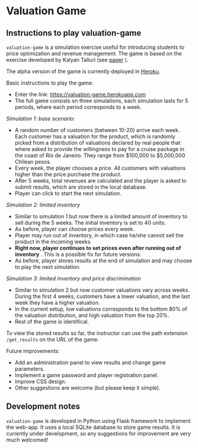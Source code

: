 # Valuation Game

## Instructions to play valuation-game

`valuation-game` is a simulation exercise useful for introducing students to price optimization and revenue management. The game is based on the exercise developed by Kalyan Talluri (see [paper](https://pubsonline.informs.org/doi/pdf/10.1287/ited.1090.0029) ).

The alpha version of the game is currently deployed in [Heroku](valuation-game.herokuapp.com).

Basic instructions to play the game:

- Enter the link: https://valuation-game.herokuapp.com
- The full game consists on three simulations, each simulation lasts for 5 periods, where each period corresponds to a week.

*Simulation 1: base scenario:*
- A random number of customers (between 10-20) arrive each week. Each customer has a valuation for the product, which is randomly picked from a distribution of 
valuations declared by real people that where asked to provide the willingness to pay for a cruise package in the coast of Rio de Janeiro. They range from $100,000 to $5,000,000 Chilean pesos.
- Every week, the player chooses a price. All customers with valuations higher than the price purchase the product.
- After 5 weeks, total revenues are calculated and the player is asked to submit results, which are stored in the local database.
- Player can click to start the next simulation.

*Simulation 2: limited inventory*
- Similar to simulation 1 but now there is a limited amount of inventory to sell during the 5 weeks. The initial inventory is set to 40 units.
- As before, player can choose prices every week.
- Player may run out of inventory, in which case he/she cannot sell the product in the incoming weeks.
- **Right now, player continues to set prices even after running out of inventory** . This is a possible fix for future versions.
- As before, player stores results at the end of simulation and may choose to play the next simulation.

*Simulation 3: limited inventory and price discrimination*
- Similar to simulation 2 but now customer valuations vary across weeks. During the first 4 weeks, customers have a lower valuation, and the last week they have a higher valuation.
- In the current setup, low valuations corresponds to the bottom 80% of the valuation distribution, and high valuation from the top 20%.
- Rest of the game is identifical.

To view the stored results so far, the instructor can use the path extension `/get_results` on the URL of the game.

Future improvements:
- Add an administration panel to view results and change game parameters.
- Implement a game password and player registration panel.
- Improve CSS design.
- Other suggestions are welcome (but please keep it simple).


## Development notes

`valuation-game` is developed in Python using Flask framework to implement the web-app. It uses a local SQLite database to store game results. It is currently under development, so any suggestions for improvement are very much welcomed!

